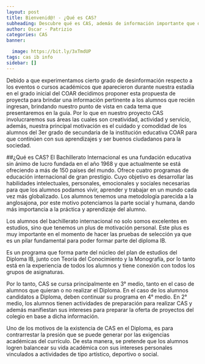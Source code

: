 ```yaml
---
layout: post
title: Bienvenid@! - ¿Qué es CAS?
subheading: Descubre qué es CAS, además de información importante que debes conocer :D
author: Oscar - Patrizio
categories: CAS
banner:

  image: https://bit.ly/3xTmdUP
tags: cas ib info
sidebar: []
---
```


Debido a que experimentamos cierto grado de desinformación respecto a los eventos o cursos académicos que aparecieron durante nuestra estadía en el grado inicial del COAR decidimos proponer esta propuesta de proyecta para brindar una información pertinente a los alumnos que recién ingresan, brindando nuestro punto de vista en cada tema que presentaremos en la guía. Por lo que en nuestro proyecto CAS involucraremos sus áreas las cuales son creatividad, actividad y servicio, además, nuestra principal motivación es el cuidado y comodidad de los alumnos del 3er grado de secundaria de la institución educativa COAR para que continúen con sus aprendizajes y ser buenos ciudadanos para la sociedad.

##¿Qué es CAS?
El Bachillerato Internacional es una fundación educativa sin ánimo de lucro fundada en el año 1968 y que actualmente se está ofreciendo a más de 150 países del mundo. Ofrece cuatro programas de educación internacional de gran prestigio. Cuyo objetivo es desarrollar las habilidades intelectuales, personales, emocionales y sociales necesarias para que los alumnos podamos vivir, aprender y trabajar en un mundo cada vez más globalizado. Los alumnos tenemos una metodología parecida a la anglosajona, por este motivo potenciamos la parte social y humana,  dando más importancia a la práctica y aprendizaje del alumno.

Los alumnos del bachillerato internacional no solo somos excelentes en estudios, sino que tenemos un plus de motivación personal. Este plus es muy importante en el momento de hacer las pruebas de selección ya que es un pilar fundamental para poder formar parte del diploma IB.


Es un programa que forma parte del núcleo del plan de estudios del Diploma IB, junto con Teoría del Conocimiento y la Monografía, por lo tanto está en la experiencia de todos los alumnos y tiene conexión con todos los grupos de asignaturas. 

Por lo tanto, CAS se cursa principalmente en 3° medio, tanto en el caso de alumnos que quieran o no realizar el Diploma. En el caso de los alumnos candidatos a Diploma, deben continuar su programa en 4° medio. En 2° medio, los alumnos tienen actividades de preparación para realizar CAS y además manifiestan sus intereses para preparar la oferta de proyectos del colegio en base a dicha información.

Uno de los motivos de la existencia de CAS en el Diploma, es para contrarrestar la presión que se puede generar por las exigencias académicas del currículo. De esta manera, se pretende que los alumnos logren balancear su vida académica con sus intereses personales vinculados a actividades de tipo artístico, deportivo o social. 
